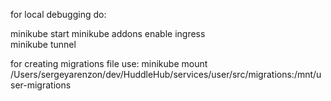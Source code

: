 for local debugging do:

minikube start
minikube addons enable ingress           
minikube tunnel


for creating migrations file use:
minikube mount /Users/sergeyarenzon/dev/HuddleHub/services/user/src/migrations:/mnt/user-migrations